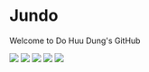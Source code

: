 # Jundo
Welcome to Do Huu Dung's GitHub

![](https://img.shields.io/static/v1?label=Code&message=Python&color=yellow)
![](https://img.shields.io/static/v1?label=Code&message=C/Cpp&color=yellow)
![](https://img.shields.io/static/v1?label=OS&message=Linux&color=success)
![](https://img.shields.io/static/v1?label=Tools&message=Tensorflow&color=success)
![](https://img.shields.io/static/v1?label=Tools&message=OpenVSLAM&color=success)

